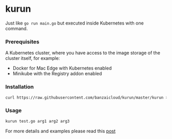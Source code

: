 # kurun
Just like `go run main.go` but executed inside Kubernetes with one command.

### Prerequisites

A Kubernetes cluster, where you have access to the image storage of the cluster itself, for example:
- Docker for Mac Edge with Kubernetes enabled
- Minikube with the Registry addon enabled

### Installation
```bash
curl https://raw.githubusercontent.com/banzaicloud/kurun/master/kurun > /usr/local/bin/kurun && chmod +x /usr/local/bin/kurun
```

### Usage
```bash
kurun test.go arg1 arg2 arg3
```

For more details and examples please read this [post](https://banzaicloud.com/blog/kurun)
